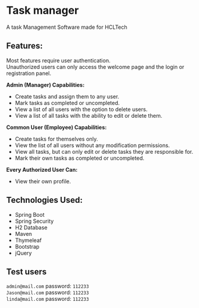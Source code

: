 # Task manager  

A task Management Software made for HCLTech 
  
## Features:
Most features require user authentication.  
Unauthorized users can only access the welcome page and the login or registration panel.

**Admin (Manager) Capabilities:**
- Create tasks and assign them to any user.
- Mark tasks as completed or uncompleted.
- View a list of all users with the option to delete users.
- View a list of all tasks with the ability to edit or delete them.

**Common User (Employee) Capabilities:**
- Create tasks for themselves only.
- View the list of all users without any modification permissions.
- View all tasks, but can only edit or delete tasks they are responsible for.
- Mark their own tasks as completed or uncompleted.

**Every Authorized User Can:**
- View their own profile.

## Technologies Used:
- Spring Boot
- Spring Security
- H2 Database
- Maven
- Thymeleaf
- Bootstrap
- jQuery

## Test users

`admin@mail.com`  password: `112233`  
`Jason@mail.com`  password: `112233`  
`linda@mail.com`  password: `112233`
